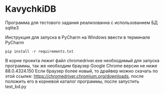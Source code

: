 # KavychkiDB

Программа для тестового задания реализованна с использованием БД sqlite3

Инструкция для запуска в PyCharm на Windows
ввести в терминале PyCharm
```
pip install -r requirements.txt
```


В корне проекта лежит файл chromedriver.exe необходимый для запуска программы, так же необходим браузер Google Chrome
версии не ниже 88.0.4324.150
Если браузер более новый, то драйвер можно скачать по этой ссылке: https://chromedriver.chromium.org/downloads,
после положить его в корневой каталог программы, после запустить test_bd.py
